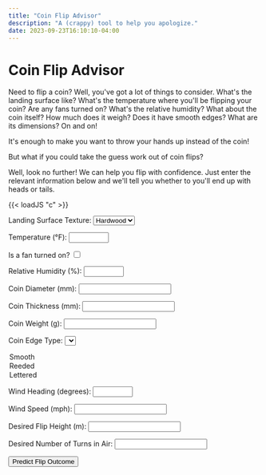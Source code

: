 ```yaml
---
title: "Coin Flip Advisor"
description: "A (crappy) tool to help you apologize."
date: 2023-09-23T16:10:10-04:00
---
```


# Coin Flip Advisor

Need to flip a coin? Well, you've got a lot of things to consider. What's the landing surface like? What's the temperature where you'll be flipping your coin? Are any fans turned on? What's the relative humidity? What about the coin itself? How much does it weigh? Does it have smooth edges? What are its dimensions? On and on!

It's enough to make you want to throw your hands up instead of the coin!

But what if you could take the guess work out of coin flips?

Well, look no further! We can help you flip with confidence. Just enter the relevant information below and we'll tell you whether to you'll end up with heads or tails.

{{< loadJS "c" >}}

<form id="coin-flip-form">
  <label for="surface-texture">Landing Surface Texture:</label>
  <select id="surface-texture" name="surface-texture">
    <option value="hardwood">Hardwood</option>
    <option value="carpet">Carpet</option>
    <option value="tile">Tile</option>
    <option value="brick">Brick</option>
  </select>

<label for="temperature">Temperature (°F):</label>
<input type="number" id="temperature" name="temperature" min="-50" max="150" step="0.1">

<label for="fan-status">Is a fan turned on?</label>
<input type="checkbox" id="fan-status" name="fan-status">

<label for="humidity">Relative Humidity (%):</label>
<input type="number" id="humidity" name="humidity" min="0" max="100" step="0.1">

<label for="coin-diameter">Coin Diameter (mm):</label>
<input type="number" id="coin-diameter" name="coin-diameter" min="0" step="0.01">

<label for="coin-thickness">Coin Thickness (mm):</label>
<input type="number" id="coin-thickness" name="coin-thickness" min="0" step="0.01">

<label for="coin-weight">Coin Weight (g):</label>
<input type="number" id="coin-weight" name="coin-weight" min="0" step="0.01">

<label for="edge-type">Coin Edge Type:</label>
<select id="edge-type" name="edge-type">

  <option value="smooth">Smooth</option>
  <option value="reeded">Reeded</option>
  <option value="lettered">Lettered</option>
</select>

<label for="wind-heading">Wind Heading (degrees):</label>
<input type="number" id="wind-heading" name="wind-heading" min="0" max="360" step="0.1">

<label for="wind-speed">Wind Speed (mph):</label>
<input type="number" id="wind-speed" name="wind-speed" min="0" step="0.1">

<label for="flip-height">Desired Flip Height (m):</label>
<input type="number" id="flip-height" name="flip-height" min="0" step="0.01">

<label for="number-of-turns">Desired Number of Turns in Air:</label>
<input type="number" id="number-of-turns" name="number-of-turns" min="0" step="0.1">

<input id="submit-button" type="submit" value="Predict Flip Outcome">
</form>

<div id="result" style="display:none;"></div>

<script type="text/javascript">
  mrhota.alphabetsuperset.c.main();
</script>
